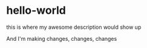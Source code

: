 # hello-world
this is where my awesome description would show up

And I'm making changes, changes, changes
